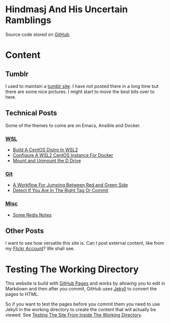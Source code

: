 # Hindmasj And His Uncertain Ramblings

Source code stored on [GitHub](https://github.com/hindmasj/hindmasj.github.io).

# Content

## Tumblr

I used to maintain a [tumblr site](https://open-badger.tumblr.com/). I have not posted there in a long time but there are some nice pictures. I might start to move the best bits over to here.

## Technical Posts

Some of the themes to come are on Emacs, Ansible and Docker.

### [WSL](wsl/wsl-index)
  * [Build A CentOS Distro In WSL2](wsl/centos-image)
  * [Configure A WSL2 CentOS Instance For Docker](wsl/wsl-docker)
  * [Mount and Unmount the D Drive](wsl/mount-d-drive)

### [Git](git/git-index)
  * [A Workflow For Jumping Between Red and Green Side](git/red-green-working.md)
  * [Detect If You Are In The Right Tag Or Commit](git/git-commit-detect)

### [Misc](misc/misc-index)
  * [Some Redis Notes](misc/redis.md)

## Other Posts

I want to see how versatile this site is. Can I post external content, like from my [Flickr Account](https://www.flickr.com/photos/55891150@N00/)? We shall see.

# Testing The Working Directory

This website is build with [GitHub Pages](https://docs.github.com/en/pages) and works by allowing you to edit in Markdown and then after you commit, GitHub uses [Jekyll](https://jekyllrb.com/) to convert the pages to HTML.

So if you want to test the pages before you commit them you need to use Jekyll in the working directory to create the content that will actually be viewed. See [Testing The Site From Inside The Working Directory](jekyll-testing).

